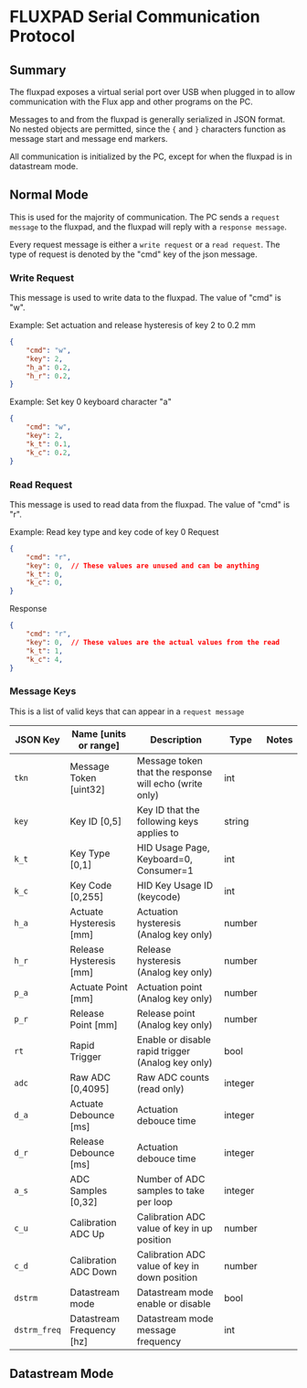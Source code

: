 # FLUXPAD Serial Communication Protocol

## Summary

The fluxpad exposes a virtual serial port over USB when plugged in to allow communication with the Flux app and other programs on the PC.

Messages to and from the fluxpad is generally serialized in JSON format. No nested objects are permitted, since the `{` and `}` characters function as message start and message end markers.

All communication is initialized by the PC, except for when the fluxpad is in datastream mode.


## Normal Mode

This is used for the majority of communication.
The PC sends a `request message` to the fluxpad, and the fluxpad will reply with a `response message`.

Every request message is either a `write request` or a `read request`. The type of request is denoted by the "cmd" key of the json message.

### Write Request

This message is used to write data to the fluxpad. The value of "cmd" is "w".

Example: Set actuation and release hysteresis of key 2 to 0.2 mm

``` json
{
    "cmd": "w",
    "key": 2,
    "h_a": 0.2,
    "h_r": 0.2,
}
```

Example: Set key 0 keyboard character "a"

``` json
{
    "cmd": "w",
    "key": 2,
    "k_t": 0.1,
    "k_c": 0.2,
}
```


### Read Request

This message is used to read data from the fluxpad. The value of "cmd" is "r".

Example: Read key type and key code of key 0
Request
``` json
{
    "cmd": "r",
    "key": 0,  // These values are unused and can be anything
    "k_t": 0,
    "k_c": 0,
}
```
Response
``` json
{
    "cmd": "r",
    "key": 0,  // These values are the actual values from the read
    "k_t": 1,
    "k_c": 4,
}
```

### Message Keys

This is a list of valid keys that can appear in a `request message`

| JSON Key | Name [units or range] | Description | Type | Notes |
| - | - | - | - | - |
| `tkn` | Message Token [uint32] | Message token that the response will echo (write only) | int
| `key` | Key ID [0,5]| Key ID that the following keys applies to | string
| `k_t` | Key Type [0,1] | HID Usage Page, Keyboard=0, Consumer=1 | int
| `k_c` | Key Code [0,255] | HID Key Usage ID (keycode) | int
| `h_a` | Actuate Hysteresis [mm] | Actuation hysteresis (Analog key only) | number
| `h_r` | Release Hysteresis [mm] | Release hysteresis (Analog key only) | number
| `p_a` | Actuate Point [mm] | Actuation point (Analog key only) | number
| `p_r` | Release Point [mm] | Release point (Analog key only) | number
| `rt` | Rapid Trigger | Enable or disable rapid trigger (Analog key only) | bool
| `adc` | Raw ADC [0,4095] | Raw ADC counts (read only) | integer
| `d_a` | Actuate Debounce [ms] | Actuation debouce time | integer
| `d_r` | Release Debounce [ms] | Actuation debouce time | integer
| `a_s` | ADC Samples [0,32] | Number of ADC samples to take per loop | integer
| `c_u` | Calibration ADC Up | Calibration ADC value of key in up position | number
| `c_d` | Calibration ADC Down | Calibration ADC value of key in down position | number
| `dstrm` | Datastream mode | Datastream mode enable or disable | bool
| `dstrm_freq` | Datastream Frequency [hz] | Datastream mode message frequency | int


## Datastream Mode
